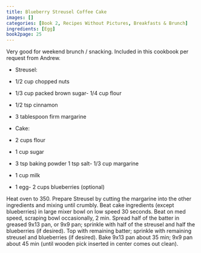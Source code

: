 ```yaml
---
title: Blueberry Streusel Coffee Cake
images: []
categories: [Book 2, Recipes Without Pictures, Breakfasts & Brunch]
ingredients: [Egg]
book2page: 25
---
```


Very good for weekend brunch / snacking. Included in this cookbook per request from Andrew. 

- Streusel:
- 1/2 cup chopped nuts
- 1/3 cup packed brown sugar- 1/4 cup flour
- 1/2 tsp cinnamon
- 3 tablespoon firm margarine

- Cake:
- 2 cups flour
- 1 cup sugar
- 3 tsp baking powder 1 tsp salt- 1/3 cup margarine
- 1 cup milk

- 1 egg- 2 cups blueberries (optional)

Heat oven to 350. Prepare Streusel by cutting the margarine into the other ingredients and mixing until crumbly. 
Beat cake ingredients (except blueberries) in large mixer bowl on low speed 30 seconds. Beat on med speed, scraping bowl occasionally, 2 min. Spread half of the batter in greased 9x13 pan, or 9x9 pan; sprinkle with half of the streusel and half the blueberries (if desired). Top with remaining batter; sprinkle with remaining streusel and blueberries (if desired). Bake 9x13 pan about 35 min; 9x9 pan about 45 min (until wooden pick inserted in center comes out clean).